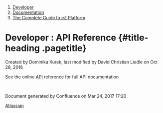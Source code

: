 1.  <span>[Developer](index.html)</span>
2.  <span>[Documentation](Documentation_31429504.html)</span>
3.  <span>[The Complete Guide to eZ
    Platform](The-Complete-Guide-to-eZ-Platform_31429526.html)</span>

<span id="title-text"> Developer : API Reference </span> {#title-heading .pagetitle}
========================================================

Created by <span class="author"> Dominika Kurek</span>, last modified by
<span class="editor"> David Christian Liedle</span> on Oct 28, 2016

<span
class="aui-icon aui-icon-small aui-iconfont-approve confluence-information-macro-icon"></span>
See the online [API](API_31429524.html) reference for full API
documentation

 

Document generated by Confluence on Mar 24, 2017 17:20

[Atlassian](http://www.atlassian.com/)


